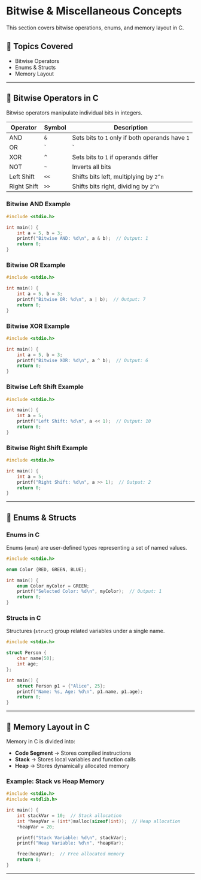 # Bitwise & Miscellaneous Concepts  

This section covers bitwise operations, enums, and memory layout in C.  

## 📌 Topics Covered  

- Bitwise Operators  
- Enums & Structs  
- Memory Layout  

---

## 🔹 Bitwise Operators in C  

Bitwise operators manipulate individual bits in integers.  

| Operator | Symbol | Description |
|----------|--------|-------------|
| AND      | `&`    | Sets bits to `1` only if both operands have `1` |
| OR       | `|`    | Sets bits to `1` if either operand has `1` |
| XOR      | `^`    | Sets bits to `1` if operands differ |
| NOT      | `~`    | Inverts all bits |
| Left Shift  | `<<` | Shifts bits left, multiplying by `2^n` |
| Right Shift | `>>` | Shifts bits right, dividing by `2^n` |

### **Bitwise AND Example**  

```c
#include <stdio.h>

int main() {
    int a = 5, b = 3;
    printf("Bitwise AND: %d\n", a & b);  // Output: 1
    return 0;
}
```

### **Bitwise OR Example**  

```c
#include <stdio.h>

int main() {
    int a = 5, b = 3;
    printf("Bitwise OR: %d\n", a | b);  // Output: 7
    return 0;
}
```

### **Bitwise XOR Example**  

```c
#include <stdio.h>

int main() {
    int a = 5, b = 3;
    printf("Bitwise XOR: %d\n", a ^ b);  // Output: 6
    return 0;
}
```

### **Bitwise Left Shift Example**  

```c
#include <stdio.h>

int main() {
    int a = 5;
    printf("Left Shift: %d\n", a << 1);  // Output: 10
    return 0;
}
```

### **Bitwise Right Shift Example**  

```c
#include <stdio.h>

int main() {
    int a = 5;
    printf("Right Shift: %d\n", a >> 1);  // Output: 2
    return 0;
}
```

---

## 🔹 Enums & Structs  

### **Enums in C**  

Enums (`enum`) are user-defined types representing a set of named values.  

```c
#include <stdio.h>

enum Color {RED, GREEN, BLUE};

int main() {
    enum Color myColor = GREEN;
    printf("Selected Color: %d\n", myColor);  // Output: 1
    return 0;
}
```

### **Structs in C**  

Structures (`struct`) group related variables under a single name.  

```c
#include <stdio.h>

struct Person {
    char name[50];
    int age;
};

int main() {
    struct Person p1 = {"Alice", 25};
    printf("Name: %s, Age: %d\n", p1.name, p1.age);
    return 0;
}
```

---

## 🔹 Memory Layout in C  

Memory in C is divided into:  

- **Code Segment** → Stores compiled instructions  
- **Stack** → Stores local variables and function calls  
- **Heap** → Stores dynamically allocated memory  

### **Example: Stack vs Heap Memory**  

```c
#include <stdio.h>
#include <stdlib.h>

int main() {
    int stackVar = 10;  // Stack allocation
    int *heapVar = (int*)malloc(sizeof(int));  // Heap allocation
    *heapVar = 20;

    printf("Stack Variable: %d\n", stackVar);
    printf("Heap Variable: %d\n", *heapVar);

    free(heapVar);  // Free allocated memory
    return 0;
}
```

---
